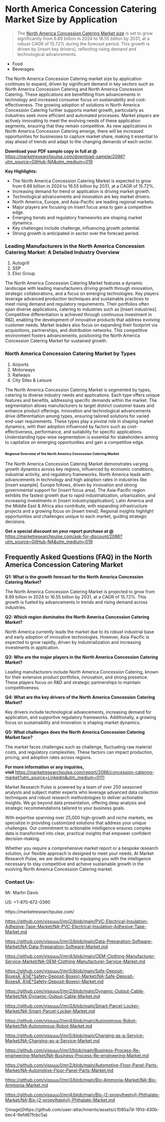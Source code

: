 <h1>North America Concession Catering Market&nbsp;Size by Application</h1><blockquote><p>The <a href="https://marketresearchpulse.com/download-sample/2086?utm_source=GitHub-NA&amp;utm_medium=019">North America Concession Catering Market size</a> is set to grow significantly from 6.89 billion in 2024 to 16.55 billion by 2031, at a robust CAGR of 15.72% during the forecast period. This growth is driven by [insert key drivers], reflecting rising demand and technological advancements.</p></blockquote><ul><li>Food <li> Beverages</li></ul><p>The North America Concession Catering market size by application continues to expand, driven by significant demand in key sectors such as North America Concession Catering and North America Concession Catering. These applications are benefitting from advancements in technology and increased consumer focus on sustainability and cost-effectiveness. The growing adoption of solutions in North America Concession Catering further supports market growth, particularly as industries seek more efficient and automated processes. Market players are actively innovating to meet the evolving needs of these application segments, ensuring that they remain competitive. As new applications in North America Concession Catering emerge, there will be increased opportunities for businesses to capture market share, making it essential to stay ahead of trends and adapt to the changing demands of each sector.</p><p><strong>Download your PDF sample copy in full at @ </strong><a href="https://marketresearchpulse.com/download-sample/2086?utm_source=GitHub-NA&amp;utm_medium=019">https://marketresearchpulse.com/download-sample/2086?utm_source=GitHub-NA&amp;utm_medium=019</a></p><p><strong>Key Highlights: </strong></p><ul><li>The North America Concession Catering Market is expected to grow from 6.89 billion in 2024 to 16.55 billion by 2031, at a CAGR of 15.72%.</li><li>Increasing demand for trend or application is driving market growth.</li><li>Technological advancements and innovation are key market drivers.</li><li>North America, Europe, and Asia-Pacific are leading regional markets.</li><li>Major players are focusing on insert focus area to gain a competitive edge.</li><li>Emerging trends and regulatory frameworks are shaping market dynamics.</li><li>Key challenges include challenge, influencing growth potential.</li><li>Strong growth is anticipated in sector over the forecast period.</li></ul><h3>Leading Manufacturers in the North America Concession Catering Market: A Detailed Industry Overview</h3><ol><li>Autogrill</li><li>SSP</li><li>Elior Group</li></ol><div class="flex max-w-full flex-col flex-grow"><div class="min-h-8 text-message flex w-full flex-col items-end gap-2 whitespace-normal break-words [.text-message+&amp;]:mt-5" dir="auto" data-message-author-role="assistant" data-message-id="fd8432e4-4910-450d-b182-61b7bfb0a01f" data-message-model-slug="gpt-4o"><div class="flex w-full flex-col gap-1 empty:hidden first:pt-[3px]"><div class="markdown prose w-full break-words dark:prose-invert light"><p>The North America Concession Catering Market features a dynamic landscape with leading manufacturers driving growth through innovation, strategic collaborations, and a focus on emerging technologies. Key players leverage advanced production techniques and sustainable practices to meet rising demand and regulatory requirements. Their portfolios often span diverse applications, catering to industries such as [insert industries]. Competitive differentiation is achieved through continuous investment in R&amp;D, enabling the development of innovative products that address evolving customer needs. Market leaders also focus on expanding their footprint via acquisitions, partnerships, and distribution networks. This competitive environment fosters advancements, positioning the North America Concession Catering Market for sustained growth.</p></div></div></div></div><h3>North America Concession Catering Market by Types</h3><ol><li>Airports <li> Motorways <li> Railways <li> City Sites & Leisure</li></ol><div class="flex max-w-full flex-col flex-grow"><div class="min-h-8 text-message flex w-full flex-col items-end gap-2 whitespace-normal break-words [.text-message+&amp;]:mt-5" dir="auto" data-message-author-role="assistant" data-message-id="084470be-0bb7-4664-bddf-5156b4f41249" data-message-model-slug="gpt-4o-mini"><div class="flex w-full flex-col gap-1 empty:hidden first:pt-[3px]"><div class="markdown prose w-full break-words dark:prose-invert light"><p>The North America Concession Catering Market is segmented by types, catering to diverse industry needs and applications. Each type offers unique features and benefits, addressing specific demands within the market. The segmentation allows manufacturers to target distinct customer bases and enhance product offerings. Innovation and technological advancements drive differentiation among types, ensuring tailored solutions for varied end-user requirements. These types play a pivotal role in shaping market dynamics, with their adoption influenced by factors such as cost-effectiveness, performance, and suitability for specific applications. Understanding type-wise segmentation is essential for stakeholders aiming to capitalize on emerging opportunities and gain a competitive edge.</p></div></div></div></div><h3><span style="font-size: 11px;">Regional Overview of the North America Concession Catering Market</span></h3><div class="flex max-w-full flex-col flex-grow"><div class="min-h-8 text-message flex w-full flex-col items-end gap-2 whitespace-normal break-words [.text-message+&amp;]:mt-5" dir="auto" data-message-author-role="assistant" data-message-id="e9038762-ce64-4e30-91c9-9bd413514231" data-message-model-slug="gpt-4o-mini"><div class="flex w-full flex-col gap-1 empty:hidden first:pt-[3px]"><div class="markdown prose w-full break-words dark:prose-invert light"><p>The North America Concession Catering Market demonstrates varying growth dynamics across key regions, influenced by economic conditions, industrial activity, and regulatory frameworks. North America leads with advancements in technology and high adoption rates in industries like [insert example]. Europe follows, driven by innovation and strong governmental support for [insert focus area]. The Asia-Pacific region exhibits the fastest growth due to rapid industrialization, urbanization, and increasing investments in [insert industry/application]. Latin America and the Middle East &amp; Africa also contribute, with expanding infrastructure projects and a growing focus on [insert trend]. Regional insights highlight opportunities and challenges unique to each market, guiding strategic decisions.</p></div></div></div></div><p><strong>Get a special discount on your report purchase at @ </strong><a href="https://marketresearchpulse.com/ask-for-discount/2086?utm_source=GitHub-NA&amp;utm_medium=019">https://marketresearchpulse.com/ask-for-discount/2086?utm_source=GitHub-NA&amp;utm_medium=019</a></p><h2>Frequently Asked Questions (FAQ) in the North America Concession Catering Market</h2><p><strong>Q1: What is the growth forecast for the North America Concession Catering Market?</strong></p><p>The North America Concession Catering Market is projected to grow from 6.89 billion in 2024 to 16.55 billion by 2031, at a CAGR of 15.72%. This growth is fueled by advancements in trends and rising demand across industries.</p><p><strong>Q2: Which region dominates the North America Concession Catering Market?</strong></p><p>North America currently leads the market due to its robust industrial base and early adoption of innovative technologies. However, Asia-Pacific is expected to grow rapidly, driven by industrialization and increasing investments in application.</p><p><strong>Q3: Who are the major players in the North America Concession Catering Market?</strong></p><p>Leading manufacturers include North America Concession Catering, known for their extensive product portfolios, innovation, and strong presence. These players focus on R&amp;D and strategic partnerships to maintain competitiveness.</p><p><strong>Q4: What are the key drivers of the North America Concession Catering Market?</strong></p><p>Key drivers include technological advancements, increasing demand for application, and supportive regulatory frameworks. Additionally, a growing focus on sustainability and innovation is shaping market dynamics.</p><p><strong>Q5: What challenges does the North America Concession Catering Market face?</strong></p><p>The market faces challenges such as challenge, fluctuating raw material costs, and regulatory complexities. These factors can impact production, pricing, and adoption rates across regions.</p><p><strong>For more information or any inquiries, visit&nbsp;</strong><a href="https://marketresearchpulse.com/report/2086/concession-catering-market?utm_source=Linkedin&utm_medium=0111">https://marketresearchpulse.com/report/2086/concession-catering-market?utm_source=Linkedin&utm_medium=0111</a></p><p>Market Research Pulse is powered by a team of over 250 seasoned analysts and subject matter experts who leverage advanced data collection techniques and robust research methodologies to deliver actionable insights. We go beyond data presentation, offering deep analysis and strategic recommendations tailored to your business goals.</p><p>With expertise spanning over 25,000 high-growth and niche markets, we specialize in providing customized solutions that address your unique challenges. Our commitment to actionable intelligence ensures complex data is transformed into clear, practical insights that empower confident decision-making.</p><p>Whether you require a comprehensive market report or a bespoke research solution, our flexible approach is designed to meet your needs. At Market Research Pulse, we are dedicated to equipping you with the intelligence necessary to stay competitive and achieve sustainable growth in the evolving North America Concession Catering market.</p><h3><strong>Contact Us-</strong></h3><p>Mr. Martin Davis</p><p>US: +1-970-672-0390</p><p>https://marketresearchpulse.com/</p><p><a href="https://github.com/vissuuu1/mri2/blob/main/PVC-Electrical-Insulation-Adhesive-Tape-Market/NA-PVC-Electrical-Insulation-Adhesive-Tape-Market.md">https://github.com/vissuuu1/mri2/blob/main/PVC-Electrical-Insulation-Adhesive-Tape-Market/NA-PVC-Electrical-Insulation-Adhesive-Tape-Market.md</a></p><p><a href="https://github.com/vissuuu1/mri3/blob/main/Data-Preparation-Software-Market/NA-Data-Preparation-Software-Market.md">https://github.com/vissuuu1/mri3/blob/main/Data-Preparation-Software-Market/NA-Data-Preparation-Software-Market.md</a></p><p><a href="https://github.com/vissuuu1/mri4/blob/main/OEM-Clothing-Manufacturer-Service-Market/NA-OEM-Clothing-Manufacturer-Service-Market.md">https://github.com/vissuuu1/mri4/blob/main/OEM-Clothing-Manufacturer-Service-Market/NA-OEM-Clothing-Manufacturer-Service-Market.md</a></p><p><a href="https://github.com/vissuuu1/mri5/blob/main/Safe-Deposit-BoxesÃ¯Â¼Ë†Safety-Deposit-Boxes)-Market/NA-Safe-Deposit-BoxesÃ¯Â¼Ë†Safety-Deposit-Boxes)-Market.md">https://github.com/vissuuu1/mri5/blob/main/Safe-Deposit-BoxesÃ¯Â¼Ë†Safety-Deposit-Boxes)-Market/NA-Safe-Deposit-BoxesÃ¯Â¼Ë†Safety-Deposit-Boxes)-Market.md</a></p><p><a href="https://github.com/vissuuu1/mri2/blob/main/Dynamic-Output-Cable-Market/NA-Dynamic-Output-Cable-Market.md">https://github.com/vissuuu1/mri2/blob/main/Dynamic-Output-Cable-Market/NA-Dynamic-Output-Cable-Market.md</a></p><p><a href="https://github.com/vissuuu1/mri3/blob/main/Smart-Parcel-Locker-Market/NA-Smart-Parcel-Locker-Market.md">https://github.com/vissuuu1/mri3/blob/main/Smart-Parcel-Locker-Market/NA-Smart-Parcel-Locker-Market.md</a></p><p><a href="https://github.com/vissuuu1/mri4/blob/main/Autonomous-Robot-Market/NA-Autonomous-Robot-Market.md">https://github.com/vissuuu1/mri4/blob/main/Autonomous-Robot-Market/NA-Autonomous-Robot-Market.md</a></p><p><a href="https://github.com/vissuuu1/mri5/blob/main/Charging-as-a-Service-Market/NA-Charging-as-a-Service-Market.md">https://github.com/vissuuu1/mri5/blob/main/Charging-as-a-Service-Market/NA-Charging-as-a-Service-Market.md</a></p><p><a href="https://github.com/vissuuu1/mri1/blob/main/Business-Process-Re-engineering-Market/NA-Business-Process-Re-engineering-Market.md">https://github.com/vissuuu1/mri1/blob/main/Business-Process-Re-engineering-Market/NA-Business-Process-Re-engineering-Market.md</a></p><p><a href="https://github.com/vissuuu1/mri2/blob/main/Automotive-Floor-Panel-Parts-Market/NA-Automotive-Floor-Panel-Parts-Market.md">https://github.com/vissuuu1/mri2/blob/main/Automotive-Floor-Panel-Parts-Market/NA-Automotive-Floor-Panel-Parts-Market.md</a></p><p><a href="https://github.com/vissuuu1/mri3/blob/main/Bio-Ammonia-Market/NA-Bio-Ammonia-Market.md">https://github.com/vissuuu1/mri3/blob/main/Bio-Ammonia-Market/NA-Bio-Ammonia-Market.md</a></p><p><a href="https://github.com/vissuuu1/mri4/blob/main/Bis-(2-propylheptyl)-Phthalate-Market/NA-Bis-(2-propylheptyl)-Phthalate-Market.md">https://github.com/vissuuu1/mri4/blob/main/Bis-(2-propylheptyl)-Phthalate-Market/NA-Bis-(2-propylheptyl)-Phthalate-Market.md</a></p>
![image](https://github.com/user-attachments/assets/c1085a7d-191d-430b-bec4-9efd67fcbc5a)
